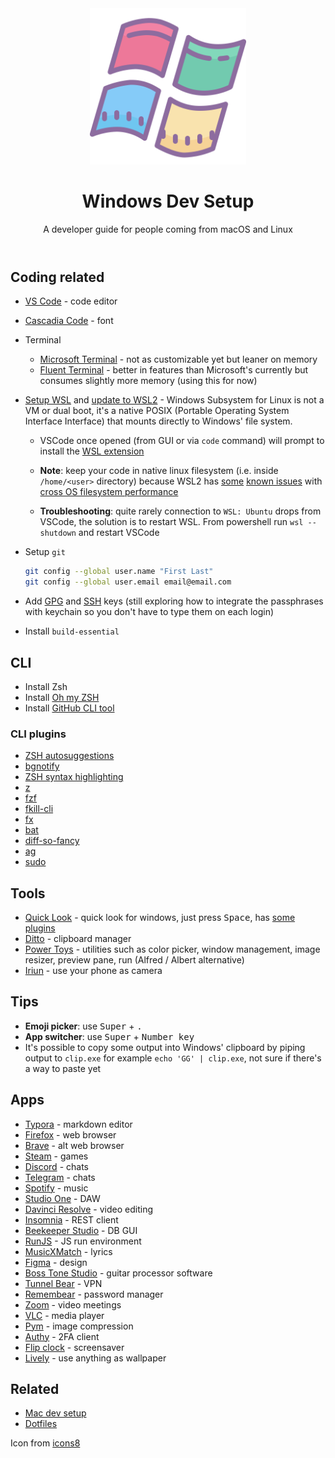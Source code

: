 <header align="center">
    <div align="center">
        <img src="icon.png" alt="Logo" width="250" />
    </div>
    <h1 align="center">Windows Dev Setup</h1>
    <p align="center">A developer guide for people coming from macOS and Linux</p>
</header>



## Coding related

- [VS Code](https://code.visualstudio.com/Download) - code editor

- [Cascadia Code](https://github.com/microsoft/cascadia-code) - font

- Terminal
  - [Microsoft Terminal](https://www.microsoft.com/en-us/p/windows-terminal/9n0dx20hk701?activetab=pivot:overviewtab) - not as customizable yet but leaner on memory
  - [Fluent Terminal](https://www.microsoft.com/en-us/p/fluent-terminal/9p2krlmfxf9t?cid=storebadge&ocid=badge&rtc=1&activetab=pivot:overviewtab) - better in features than Microsoft's currently but consumes slightly more memory (using this for now)

- [Setup WSL](https://github.com/michaeltreat/Windows-Subsystem-For-Linux-Setup-Guide) and [update to WSL2](https://docs.microsoft.com/en-us/windows/wsl/install-win10#update-to-wsl-2) - Windows Subsystem for Linux is not a VM or dual boot, it's a native POSIX (Portable Operating System Interface Interface) that mounts directly to Windows' file system.

  - VSCode once opened (from GUI or via `code` command) will prompt to install the [WSL extension](https://marketplace.visualstudio.com/items?itemName=ms-vscode-remote.remote-wsl)

  - **Note**: keep your code in native linux filesystem (i.e. inside `/home/<user>` directory) because WSL2 has [some](https://docs.microsoft.com/en-us/windows/wsl/compare-versions) [known issues](https://github.com/microsoft/WSL/issues/4197) with [cross OS filesystem performance](https://vxlabs.com/2019/12/06/wsl2-io-measurements/)

  - **Troubleshooting**: quite rarely connection to `WSL: Ubuntu` drops from VSCode, the solution is to restart WSL. From powershell run `wsl --shutdown` and restart VSCode

- Setup `git`

  ```sh
  git config --global user.name "First Last"
  git config --global user.email email@email.com
  ```

- Add [GPG](https://help.github.com/en/articles/managing-commit-signature-verification) and [SSH](https://help.github.com/en/articles/connecting-to-github-with-ssh) keys (still exploring how to integrate the passphrases with keychain so you don't have to type them on each login)

- Install `build-essential`



## CLI

- Install Zsh
- Install [Oh my ZSH](https://github.com/robbyrussell/oh-my-zsh)
- Install [GitHub CLI tool](https://github.com/cli/cli)



### CLI plugins

- [ZSH autosuggestions](https://github.com/zsh-users/zsh-autosuggestions/blob/master/INSTALL.md)
- [bgnotify](https://github.com/robbyrussell/oh-my-zsh/tree/master/plugins/bgnotify)
- [ZSH syntax highlighting](https://github.com/zsh-users/zsh-syntax-highlighting/blob/master/INSTALL.md)
- [z](https://github.com/robbyrussell/oh-my-zsh/tree/master/plugins/z)
- [fzf](https://github.com/junegunn/fzf)
- [fkill-cli](https://github.com/sindresorhus/fkill-cli)
- [fx](https://github.com/antonmedv/fx)
- [bat](https://github.com/sharkdp/bat#on-ubuntu-using-apt)
- [diff-so-fancy](https://github.com/so-fancy/diff-so-fancy)
- [ag](https://github.com/ggreer/the_silver_searcher)
- [sudo](https://github.com/robbyrussell/oh-my-zsh/tree/master/plugins/sudo)



## Tools

- [Quick Look](https://github.com/QL-Win/QuickLook) - quick look for windows, just press <kbd>Space</kbd>, has [some plugins](https://github.com/QL-Win/QuickLook/wiki/Available-Plugins)
- [Ditto](https://www.microsoft.com/en-us/p/ditto-clipboard/9nblggh3zbjq?activetab=pivot:overviewtab#) - clipboard manager
- [Power Toys](https://github.com/microsoft/PowerToys) - utilities such as color picker, window management, image resizer, preview pane, run (Alfred / Albert alternative)
- [Iriun](https://iriun.com/) - use your phone as camera



## Tips

- **Emoji picker**: use <kbd>Super</kbd> + <kbd>.</kbd>
- **App switcher**: use <kbd>Super</kbd> + <kbd>Number key</kbd>
- It's possible to copy some output into Windows' clipboard by piping output to `clip.exe` for example `echo 'GG' | clip.exe`, not sure if there's a way to paste yet



## Apps

- [Typora](https://typora.io/) - markdown editor
- [Firefox](https://www.mozilla.org/en-US/firefox/new/) - web browser
- [Brave](https://brave.com/download/) - alt web browser
- [Steam](https://store.steampowered.com/) - games
- [Discord](https://discord.com/new) - chats
- [Telegram](https://telegram.org/) - chats
- [Spotify](https://www.spotify.com/in/download/windows/) - music
- [Studio One](https://www.presonus.com/products/Studio-One) - DAW
- [Davinci Resolve](https://www.blackmagicdesign.com/products/davinciresolve/) - video editing
- [Insomnia](https://insomnia.rest/download/#windows) - REST client
- [Beekeeper Studio](https://github.com/beekeeper-studio/beekeeper-studio) - DB GUI
- [RunJS](https://runjs.dev/) - JS run environment
- [MusicXMatch](https://www.microsoft.com/en-us/p/musixmatch-lyrics-sing-along-spotify-itunes-windows-media-player/9wzdncrfj235?activetab=pivot:overviewtab) - lyrics
- [Figma](https://www.figma.com/downloads/) - design
- [Boss Tone Studio](https://www.boss.info/global/products/gt-1/downloads/) - guitar processor software
- [Tunnel Bear](https://www.tunnelbear.com/apps/windows) - VPN
- [Remembear](https://www.remembear.com/download) - password manager
- [Zoom](https://zoom.us/download#client_4meeting) - video meetings
- [VLC](https://www.microsoft.com/en-us/p/vlc/9nblggh4vvnh?activetab=pivot:overviewtab) - media player
- [Pym](https://www.microsoft.com/en-us/p/pym/9pmtmrnbxmpb?activetab=pivot:overviewtab) - image compression
- [Authy](https://www.microsoft.com/en-us/p/pym/9pmtmrnbxmpb?activetab=pivot:overviewtab) - 2FA client
- [Flip clock](https://fliqlo.com/#/screensaver) - screensaver
- [Lively](https://github.com/rocksdanister/lively) - use anything as wallpaper



## Related

- [Mac dev setup](https://github.com/divyanshu013/mac-dev-setup)
- [Dotfiles](https://github.com/divyanshu013/dotfiles)

Icon from [icons8](https://icons8.com)